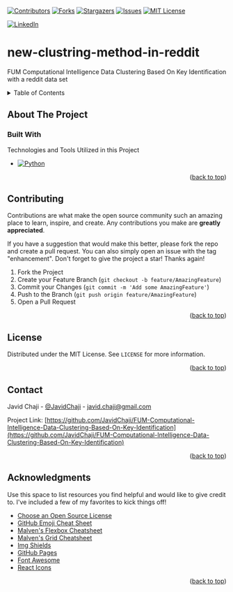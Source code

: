 <a name="readme-top"></a>

[![Contributors][Contributors-Shield]][Contributors-URL]
[![Forks][Forks-Shield]][Forks-URL]
[![Stargazers][Stars-Shield]][Stars-URL]
[![Issues][Issues-Shield]][Issues-URL]
[![MIT License][License-Shield]][License-URL]

[![LinkedIn][LinkedIn-Shield]][Javid-LinkedIn-URL]

# new-clustring-method-in-reddit

FUM Computational Intelligence Data Clustering Based On Key Identification
with a reddit data set



<!-- TABLE OF CONTENTS -->
<details>
  <summary>Table of Contents</summary>
  <ol>
    <li>
      <a href="#about-the-project">About The Project</a>
      <ul>
        <li><a href="#built-with">Built With</a></li>
      </ul>
    </li>
    <li>
      <a href="#getting-started">Getting Started</a>
      <ul>
        <li><a href="#prerequisites">Prerequisites</a></li>
        <li><a href="#installation">Installation</a></li>
      </ul>
    </li>
    <li><a href="#usage">Usage</a></li>
    <li><a href="#roadmap">Roadmap</a></li>
    <li><a href="#contributing">Contributing</a></li>
    <li><a href="#license">License</a></li>
    <li><a href="#contact">Contact</a></li>
    <li><a href="#acknowledgments">Acknowledgments</a></li>
  </ol>
</details>



<!-- ABOUT THE PROJECT -->
## About The Project



### Built With

<!-- This section should list any major frameworks/libraries used to bootstrap your project. Leave any add-ons/plugins for the acknowledgements section. Here are a few examples. -->

Technologies and Tools Utilized in this Project

* [![Python][Python-Shield]][Python-URL]

<p align="right">(<a href="#readme-top">back to top</a>)</p>



<!-- CONTRIBUTING -->
## Contributing

Contributions are what make the open source community such an amazing place to learn, inspire, and create. Any contributions you make are **greatly appreciated**.

If you have a suggestion that would make this better, please fork the repo and create a pull request. You can also simply open an issue with the tag "enhancement".
Don't forget to give the project a star! Thanks again!

1. Fork the Project
2. Create your Feature Branch (`git checkout -b feature/AmazingFeature`)
3. Commit your Changes (`git commit -m 'Add some AmazingFeature'`)
4. Push to the Branch (`git push origin feature/AmazingFeature`)
5. Open a Pull Request

<p align="right">(<a href="#readme-top">back to top</a>)</p>



<!-- LICENSE -->
## License

Distributed under the MIT License. See `LICENSE` for more information.

<p align="right">(<a href="#readme-top">back to top</a>)</p>



<!-- CONTACT -->
## Contact

Javid Chaji - [@JavidChaji](https://twitter.com/JavidChaji) - javid.chaji@gmail.com

Project Link: [https://github.com/JavidChaji/FUM-Computational-Intelligence-Data-Clustering-Based-On-Key-Identification](https://github.com/JavidChaji/FUM-Computational-Intelligence-Data-Clustering-Based-On-Key-Identification)

<p align="right">(<a href="#readme-top">back to top</a>)</p>



<!-- ACKNOWLEDGMENTS -->
## Acknowledgments

Use this space to list resources you find helpful and would like to give credit to. I've included a few of my favorites to kick things off!

* [Choose an Open Source License](https://choosealicense.com)
* [GitHub Emoji Cheat Sheet](https://www.webpagefx.com/tools/emoji-cheat-sheet)
* [Malven's Flexbox Cheatsheet](https://flexbox.malven.co/)
* [Malven's Grid Cheatsheet](https://grid.malven.co/)
* [Img Shields](https://shields.io)
* [GitHub Pages](https://pages.github.com)
* [Font Awesome](https://fontawesome.com)
* [React Icons](https://react-icons.github.io/react-icons/search)

<p align="right">(<a href="#readme-top">back to top</a>)</p>



<!-- MARKDOWN LINKS & IMAGES -->
<!-- https://www.markdownguide.org/basic-syntax/#reference-style-links -->
<!-- https://ileriayo.github.io/markdown-badges/ -->

<!-- Contributors -->
[Contributors-Shield]: https://img.shields.io/github/contributors/javidchaji/FUM-Computational-Intelligence-Data-Clustering-Based-On-Key-Identification.svg?style=for-the-badge

[Contributors-URL]: https://github.com/javidchaji/FUM-Computational-Intelligence-Data-Clustering-Based-On-Key-Identification/graphs/contributors


<!-- Forks -->
[Forks-Shield]: https://img.shields.io/github/forks/javidchaji/FUM-Computational-Intelligence-Data-Clustering-Based-On-Key-Identification.svg?style=for-the-badge

[Forks-URL]: https://github.com/javidchaji/FUM-Computational-Intelligence-Data-Clustering-Based-On-Key-Identification/network/members


<!-- Stars -->
[Stars-Shield]: https://img.shields.io/github/stars/javidchaji/FUM-Computational-Intelligence-Data-Clustering-Based-On-Key-Identification.svg?style=for-the-badge

[Stars-URL]: https://github.com/javidchaji/FUM-Computational-Intelligence-Data-Clustering-Based-On-Key-Identification/stargazers


<!-- Issues -->
[Issues-Shield]: https://img.shields.io/github/issues/javidchaji/FUM-Computational-Intelligence-Data-Clustering-Based-On-Key-Identification.svg?style=for-the-badge

[Issues-URL]: https://github.com/javidchaji/FUM-Computational-Intelligence-Data-Clustering-Based-On-Key-Identification/issues


<!-- License -->
[License-Shield]: https://img.shields.io/github/license/javidchaji/FUM-Computational-Intelligence-Data-Clustering-Based-On-Key-Identification.svg?style=for-the-badge

[License-URL]: https://github.com/javidchaji/FUM-Computational-Intelligence-Data-Clustering-Based-On-Key-Identification/blob/master/LICENSE


<!-- LinkedIn -->
[LinkedIn-Shield]: https://img.shields.io/badge/linkedin-%230077B5.svg?style=for-the-badge&logo=linkedin&logoColor=white

[Javid-LinkedIn-URL]: https://linkedin.com/in/javidchaji


<!-- Python -->
[Python-Shield]: https://img.shields.io/badge/Python-FFD43B?style=for-the-badge&logo=python&logoColor=blue

[Python-URL]: https://www.python.org/
